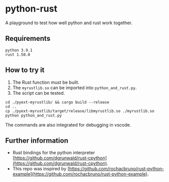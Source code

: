 # python-rust

A playground to test how well python and rust work together.

## Requirements
```
python 3.9.1
rust 1.50.0
```

## How to try it

1. The Rust function must be built.
2. The `myrustlib.so` can be imported into `python_and_rust.py`.
3. The script can be tested.

```
cd ./pyext-myrustlib/ && cargo build --release
cd ..
cp ./pyext-myrustlib/target/release/libmyrustlib.so ./myrustlib.so
python python_and_rust.py
```

The commands are also integrated for debugging in vscode.

## Further information

* Rust bindings for the python interpreter [https://github.com/dgrunwald/rust-cpython](https://github.com/dgrunwald/rust-cpython).
* This repo was inspired by [https://github.com/rochacbruno/rust-python-example](https://github.com/rochacbruno/rust-python-example).